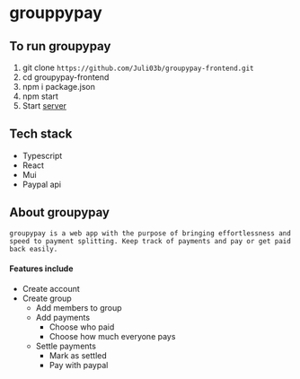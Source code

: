 # grouppypay

## To  run groupypay
1. git clone `https://github.com/Juli03b/groupypay-frontend.git`
2. cd groupypay-frontend
3. npm i package.json
4. npm start
5. Start [server][1] 

[1]: https://github.com/Juli03b/groupypay

## Tech stack
- Typescript
- React
- Mui 
- Paypal api

## About groupypay
`groupypay is a web app with the purpose of bringing effortlessness and speed to payment splitting. Keep track of payments and pay or get paid back easily.`

#### Features include
- Create account
- Create group
    - Add members to group
    - Add payments
        - Choose who paid
        - Choose how much everyone pays
    - Settle payments
        - Mark as settled
        - Pay with paypal
